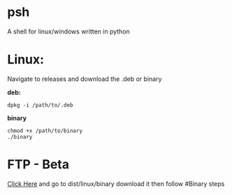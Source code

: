 # psh
A shell for linux/windows written in python

# Linux:
Navigate to releases and download the .deb or binary

  **deb:**
  ```
  dpkg -i /path/to/.deb
  ```
  
  **binary**
  ```
  chmod +x /path/to/binary
  ./binary
  ```
  
  # FTP - Beta
  <a href="https://psh.he1ios.repl.co">Click Here</a> and go to dist/linux/binary
  download it then follow #Binary steps
  
